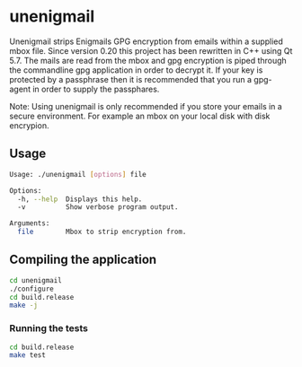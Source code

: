 # unenigmail

Unenigmail strips Enigmails GPG encryption from emails within a supplied mbox file. Since version 0.20 this project has been rewritten in C++ using Qt 5.7. The mails are read from the mbox and gpg encryption is piped through the commandline gpg application in order to decrypt it. If your key is protected by a passphrase then it is recommended that you run a gpg-agent in order to supply the passphares.

Note: Using unenigmail is only recommended if you store your emails in a secure environment. For example an mbox on your local disk with disk encrypion.

## Usage
```sh
Usage: ./unenigmail [options] file

Options:
  -h, --help  Displays this help.
  -v          Show verbose program output.

Arguments:
  file        Mbox to strip encryption from.
```

## Compiling the application
```sh
cd unenigmail
./configure
cd build.release
make -j
```
### Running the tests
```sh
cd build.release
make test
```
